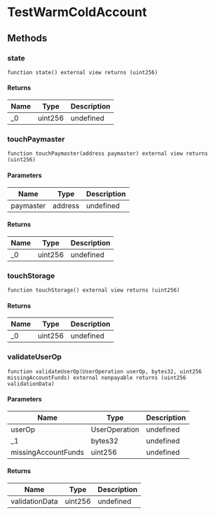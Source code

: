 # TestWarmColdAccount









## Methods

### state

```solidity
function state() external view returns (uint256)
```






#### Returns

| Name | Type | Description |
|---|---|---|
| _0 | uint256 | undefined |

### touchPaymaster

```solidity
function touchPaymaster(address paymaster) external view returns (uint256)
```





#### Parameters

| Name | Type | Description |
|---|---|---|
| paymaster | address | undefined |

#### Returns

| Name | Type | Description |
|---|---|---|
| _0 | uint256 | undefined |

### touchStorage

```solidity
function touchStorage() external view returns (uint256)
```






#### Returns

| Name | Type | Description |
|---|---|---|
| _0 | uint256 | undefined |

### validateUserOp

```solidity
function validateUserOp(UserOperation userOp, bytes32, uint256 missingAccountFunds) external nonpayable returns (uint256 validationData)
```





#### Parameters

| Name | Type | Description |
|---|---|---|
| userOp | UserOperation | undefined |
| _1 | bytes32 | undefined |
| missingAccountFunds | uint256 | undefined |

#### Returns

| Name | Type | Description |
|---|---|---|
| validationData | uint256 | undefined |




